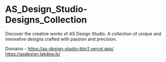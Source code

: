# AS_Design_Studio-Designs_Collection
Discover the creative works of AS Design Studio. A collection of unique and innovative designs crafted with passion and precision.

Domains - https://as-design-studio-bbc1.vercel.app/
          https://asdesign.lakdew.lk/
